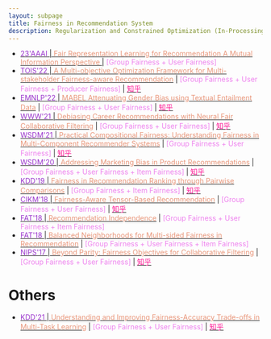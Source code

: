 ```yaml
---
layout: subpage
title: Fairness in Recommendation System
description: Regularization and Constrained Optimization (In-Processing)
---
```


<!-- - [<font color="DarkOrchid">' </font>\|<font color="DarkSalmon"> </font>]() \| <font color="Violet">[ Fairness +  Fairness]</font> \| [<font color="DeepPink">知乎</font>]() -->
- [<font color="DarkOrchid">23'AAAI </font>\|<font color="DarkSalmon"> Fair Representation Learning for Recommendation A Mutual Information Perspective </font>](https://le-wu.com/files/Publications/CONFERENCES/AAAI23.pdf) \| <font color="Violet">[Group Fairness + User Fairness]</font>
- [<font color="DarkOrchid">TOIS'22 </font>\|<font color="DarkSalmon"> A Multi-objective Optimization Framework for Multi-stakeholder Fairness-aware Recommendation</font>](chrome-extension://ikhdkkncnoglghljlkmcimlnlhkeamad/pdf-viewer/web/viewer.html?file=https%3A%2F%2Farxiv.org%2Fpdf%2F2105.02951.pdf) \| <font color="Violet">[Group Fairness + User Fairness + Producer Fairness]</font> \| [<font color="DeepPink">知乎</font>](https://zhuanlan.zhihu.com/p/589152042)
- [<font color="DarkOrchid">EMNLP'22 </font>\|<font color="DarkSalmon"> MABEL Attenuating Gender Bias using Textual Entailment Data</font>](https://arxiv.org/abs/2210.14975) \| <font color="Violet">[Group Fairness + User Fairness]</font> \| [<font color="DeepPink">知乎</font>](https://zhuanlan.zhihu.com/p/591626090)
- [<font color="DarkOrchid">WWW'21 </font>\|<font color="DarkSalmon"> Debiasing Career Recommendations with Neural Fair Collaborative Filtering</font>](https://dl.acm.org/doi/10.1145/3442381.3449904) \| <font color="Violet">[Group Fairness + User Fairness]</font> \| [<font color="DeepPink">知乎</font>](https://zhuanlan.zhihu.com/p/467696782)
- [<font color="DarkOrchid">WSDM'21 </font>\|<font color="DarkSalmon"> Practical Compositional Fairness: Understanding Fairness in Multi-Component Recommender Systems</font>](https://dl.acm.org/doi/abs/10.1145/3437963.3441732) \| <font color="Violet">[Group Fairness + User Fairness]</font> \| [<font color="DeepPink">知乎</font>](https://zhuanlan.zhihu.com/p/478404948)
- [<font color="DarkOrchid">WSDM'20 </font>\|<font color="DarkSalmon"> Addressing Marketing Bias in Product Recommendations</font>](https://dl.acm.org/doi/abs/10.1145/3336191.3371855) \| <font color="Violet">[Group Fairness + User Fairness + Item Fairness]</font> \| [<font color="DeepPink">知乎</font>](https://zhuanlan.zhihu.com/p/608319035)
- [<font color="DarkOrchid">KDD'19 </font>\|<font color="DarkSalmon"> Fairness in Recommendation Ranking through Pairwise Comparisons</font>](https://dl.acm.org/doi/abs/10.1145/3292500.3330745) \| <font color="Violet">[Group Fairness + Item Fairness]</font> \| [<font color="DeepPink">知乎</font>](https://zhuanlan.zhihu.com/p/472696909)
- [<font color="DarkOrchid">CIKM'18 </font>\|<font color="DarkSalmon"> Fairness-Aware Tensor-Based Recommendation</font>](https://dl.acm.org/doi/10.1145/3269206.3271795) \| <font color="Violet">[Group Fairness + User Fairness]</font> \| [<font color="DeepPink">知乎</font>](https://zhuanlan.zhihu.com/p/468267697)
- [<font color="DarkOrchid">FAT'18 </font>\|<font color="DarkSalmon"> Recommendation Independence</font>](http://proceedings.mlr.press/v81/kamishima18a.html) \| <font color="Violet">[Group Fairness + User Fairness + Item Fairness]</font>
- [<font color="DarkOrchid">FAT'18 </font>\|<font color="DarkSalmon"> Balanced Neighborhoods for Multi-sided Fairness in Recommendation</font>](https://proceedings.mlr.press/v81/burke18a.html) \| <font color="Violet">[Group Fairness + User Fairness + Item Fairness]</font>
- [<font color="DarkOrchid">NIPS'17 </font>\|<font color="DarkSalmon"> Beyond Parity: Fairness Objectives for Collaborative Filtering</font>](https://proceedings.neurips.cc/paper/2017/hash/e6384711491713d29bc63fc5eeb5ba4f-Abstract.html) \| <font color="Violet">[Group Fairness + User Fairness]</font> \| [<font color="DeepPink">知乎</font>](https://zhuanlan.zhihu.com/p/436851842)

# Others
- [<font color="DarkOrchid">KDD'21 </font>\|<font color="DarkSalmon"> Understanding and Improving Fairness-Accuracy Trade-offs in Multi-Task Learning</font>](https://dl.acm.org/doi/10.1145/3447548.3467326) \| <font color="Violet">[Group Fairness + User Fairness]</font> \| [<font color="DeepPink">知乎</font>](https://zhuanlan.zhihu.com/p/560653562)

